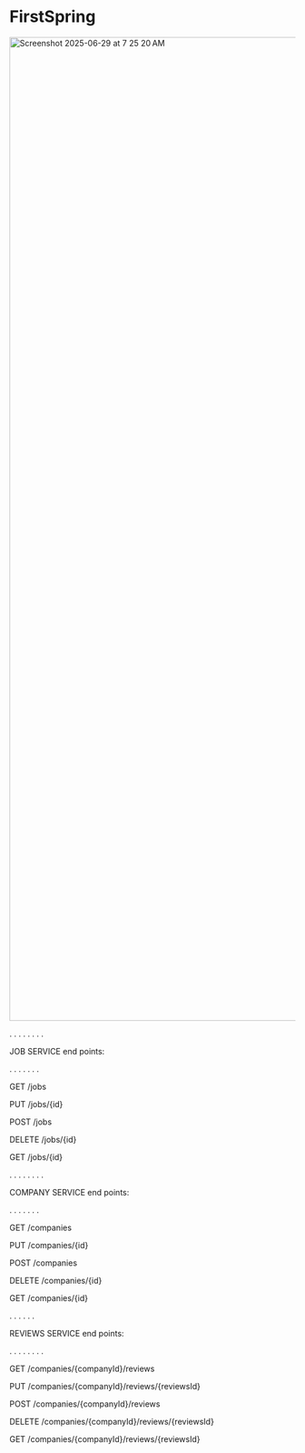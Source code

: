 # FirstSpring

<img width="1730" alt="Screenshot 2025-06-29 at 7 25 20 AM" src="https://github.com/user-attachments/assets/14e317a2-6e19-4817-a061-22253c6f1a86" />

.
.
.
.
.
.
.
.

JOB SERVICE end points:

.
.
.
.
.
.
.


GET /jobs

PUT /jobs/{id}

POST /jobs

DELETE /jobs/{id}

GET /jobs/{id}


.
.
.
.
.
.
.
.


COMPANY SERVICE end points:

.
.
.
.
.
.
.


GET /companies

PUT /companies/{id}

POST /companies

DELETE /companies/{id}

GET /companies/{id}

.
.
.
.
.
.








REVIEWS SERVICE end points:

.
.
.
.
.
.
.
.



GET /companies/{companyId}/reviews

PUT /companies/{companyId}/reviews/{reviewsId}

POST /companies/{companyId}/reviews

DELETE /companies/{companyId}/reviews/{reviewsId}

GET /companies/{companyId}/reviews/{reviewsId}
